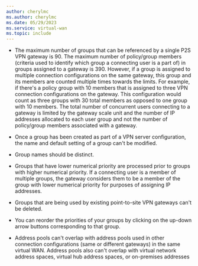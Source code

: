 ```yaml
---
author: cherylmc
ms.author: cherylmc
ms.date: 05/29/2023
ms.service: virtual-wan
ms.topic: include
---
```


* The maximum number of groups that can be referenced by a single P2S VPN gateway is 90. The maximum number of policy/group members (criteria used to identify which group a connecting user is a part of) in groups assigned to a gateway is 390. However, if a group is assigned to multiple connection configurations on the same gateway, this group and its members are counted multiple times towards the limits. For example, if there's a policy group with 10 members that is assigned to three VPN connection configurations on the gateway. This configuration would count as three groups with 30 total members as opposed to one group with 10 members. The total number of concurrent users connecting to a gateway is limited by the gateway scale unit and the number of IP
addresses allocated to each user group and not the number of policy/group members associated with a gateway.

* Once a group has been created as part of a VPN server configuration, the name and default setting of a group can't be modified.

* Group names should be distinct.

* Groups that have lower numerical priority are processed prior to groups with higher numerical priority. If a connecting user is a member of multiple groups, the gateway considers them to be a member of the group with lower numerical priority for purposes of assigning IP addresses.

* Groups that are being used by existing point-to-site VPN gateways can't be deleted.

* You can reorder the priorities of your groups by clicking on the up-down arrow buttons corresponding to that group.

* Address pools can't overlap with address pools used in other connection configurations (same or different gateways) in the same virtual WAN. Address pools also can't overlap with virtual network address spaces, virtual hub address spaces, or on-premises addresses
